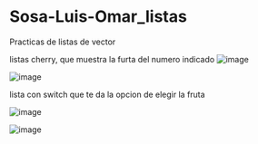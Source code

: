 # Sosa-Luis-Omar_listas
Practicas de listas de vector 

listas cherry, que muestra la furta del numero indicado
![image](https://github.com/user-attachments/assets/c38f80e9-3ad1-4109-8c75-ae3360cc426e)

![image](https://github.com/user-attachments/assets/5b78dcf0-dd94-432c-8a32-12729a423e53)

lista con switch que te da la opcion de elegir la fruta 

![image](https://github.com/user-attachments/assets/46582a6f-c503-4441-ae70-8388ddbaa4f1)

![image](https://github.com/user-attachments/assets/f556c62a-238f-4adf-ae43-6d6acffb5486)


